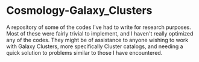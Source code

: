 # Cosmology-Galaxy_Clusters
A repository of some of the codes I've had to write for research purposes. Most of these were fairly trivial to implement, and I haven't really optimized any of the codes. They might be of assistance to anyone wishing to work with Galaxy Clusters, more specifically Cluster catalogs, and needing a quick solution to problems similar to those I have encountered. 
